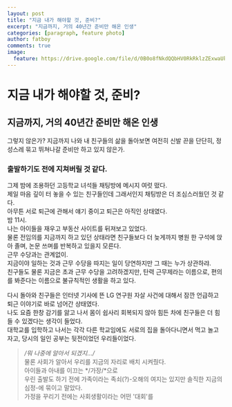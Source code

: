 ```yaml
---
layout: post
title: "지금 내가 해야할 것, 준비?"
excerpt: "지금까지, 거의 40년간 준비만 해온 인생"
categories: [paragraph, feature photo]
author: fatboy
comments: true
image:
  feature: https://drive.google.com/file/d/0B0o8fNkdQQbHV0RkRklzZExwaUk/view?usp=sharing
---
```



# 지금 내가 해야할 것, 준비?
## 지금까지, 거의 40년간 준비만 해온 인생
그렇지 않은가? 지금까지 나와 내 친구들의 삶을 돌아보면 여전히 신발 끈을 단단히, 정성스레 묶고 뛰쳐나갈 준비만 하고 있지 않은가.  
### 출발하기도 전에 지쳐버릴 것 같다.  
그제 밤에 조용하던 고등학교 녀석들 채팅방에 메시지 여럿 떴다.       
제일 마음 깊이 터 놓을 수 있는 친구들인데 그래서인지 채팅방은 더 조심스러웠던 것 같다.     
아무튼 서로 퇴근에 관해서 얘기 중이고 퇴근은 아직인 상태였다.     
밤 11시.  
나는 아이들을 재우고 부동산 사이트를 뒤져보고 있었다.  
물론 전임의를 지금까지 하고 있던 상태라면 친구들보다 더 늦게까지 병원 한 구석에 앉아 졸며, 논문 쓰며를 반복하고 있을지 모른다.  
근무 수당과는 관계없이.  
지금이야 일하는 것과 근무 수당을 따지는 일이 당연하지만 그 때는 누가 상관하랴.  
친구들도 물론 지금은 초과 근무 수당을 고려하겠지만, 탄력 근무제라는 이름으로, 편의를 봐준다는 이름으로 불규칙적인 생활을 하고 있다.  


다시 돌아와 친구들은 인터넷 기사에 뜬 LG 연구원 자살 사건에 대해서 잠깐 언급하고 퇴근 이야기로 바로 넘어간 상태였다.  
나도 요즘 한창 감기를 앓고 나서 몸이 쉽사리 회복되지 않아 힘든 차에 친구들은 더 힘들 수 있겠다는 생각이 들었다.  
대학교를 입학하고 나서는 각각 다른 학교임에도 서로의 집을 돌아다니면서 먹고 놀고 자고, 당시의 일인 공부는 뒷전이었던 우리들이었다.   
> */뭐 나중에 알아서 되겠지.../*  
물론 사회가 알아서 우리를 지금의 자리로 배치 시켜줬다.  
아이들과 아내를 이끄는 */가장/*으로  
우린 출발도 하기 전에 가족이라는 족쇠(?)-오해의 여지는 있지만 솔직한 지금의 심정-에 묶이고 말았다.  
가정을 꾸리기 전에는 사회생활이라는 어떤 '대회'를 





